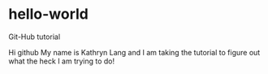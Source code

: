 # hello-world
Git-Hub tutorial 

Hi github
My name is Kathryn Lang and I am taking the tutorial to figure out what the heck I am trying to do!
